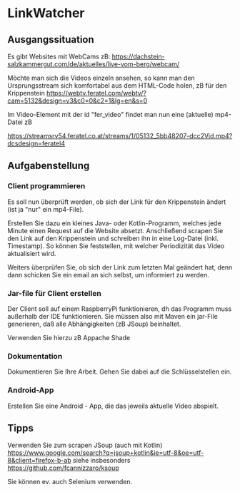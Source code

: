 # LinkWatcher

## Ausgangssituation

Es gibt Websites mit WebCams zB: <https://dachstein-salzkammergut.com/de/aktuelles/live-vom-berg/webcam/>

Möchte man sich die Videos einzeln ansehen, so kann man den Ursprungsstream sich komfortabel aus dem HTML-Code holen, zB für den Krippenstein <https://webtv.feratel.com/webtv/?cam=5132&design=v3&c0=0&c2=1&lg=en&s=0>

Im Video-Element mit der id "fer_video" findet man nun eine (aktuelle) mp4-Datei zB 

<https://streamsrv54.feratel.co.at/streams/1/05132_5bb48207-dcc2Vid.mp4?dcsdesign=feratel4>

## Aufgabenstellung

### Client programmieren

Es soll nun überprüft werden, ob sich der Link für den Krippenstein ändert (ist ja "nur" ein mp4-File).

Erstellen Sie dazu ein kleines Java- oder Kotlin-Programm, welches jede Minute einen Request auf die Website absetzt. Anschließend scrapen Sie den Link auf den Krippenstein und schreiben ihn in eine Log-Datei (inkl. Timestamp). So können Sie feststellen, mit welcher Periodizität das Video aktualisiert wird.

Weiters überprüfen Sie, ob sich der Link zum letzten Mal geändert hat, denn dann schicken Sie ein email an sich selbst, um informiert zu werden.

### Jar-file für Client erstellen

Der Client soll auf einem RaspberryPi funktionieren, dh das Programm muss außerhalb der IDE funktionieren. Sie müssen also mit Maven ein jar-File generieren, daß alle Abhängigkeiten (zB JSoup) beinhaltet.

Verwenden Sie hierzu zB Appache Shade

### Dokumentation

Dokumentieren Sie Ihre Arbeit. Gehen Sie dabei auf die Schlüsselstellen ein.

### Android-App

Erstellen Sie eine Android - App, die das jeweils aktuelle Video abspielt.

## Tipps

Verwenden Sie zum scrapen JSoup (auch mit Kotlin)
<https://www.google.com/search?q=jsoup+kotlin&ie=utf-8&oe=utf-8&client=firefox-b-ab>
siehe insbesonders <https://github.com/fcannizzaro/ksoup>

Sie können ev. auch Selenium verwenden.

